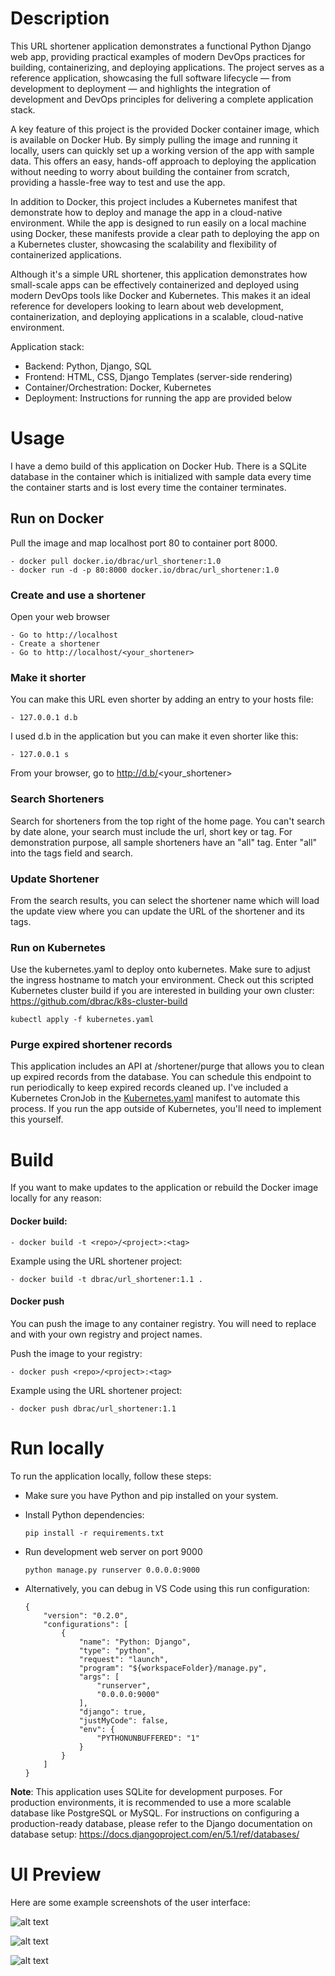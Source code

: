 # Description
This URL shortener application demonstrates a functional Python Django web app, providing practical examples of modern DevOps practices for building, containerizing, and deploying applications. The project serves as a reference application, showcasing the full software lifecycle — from development to deployment — and highlights the integration of development and DevOps principles for delivering a complete application stack.

A key feature of this project is the provided Docker container image, which is available on Docker Hub. By simply pulling the image and running it locally, users can quickly set up a working version of the app with sample data. This offers an easy, hands-off approach to deploying the application without needing to worry about building the container from scratch, providing a hassle-free way to test and use the app.

In addition to Docker, this project includes a Kubernetes manifest that demonstrate how to deploy and manage the app in a cloud-native environment. While the app is designed to run easily on a local machine using Docker, these manifests provide a clear path to deploying the app on a Kubernetes cluster, showcasing the scalability and flexibility of containerized applications.

Although it's a simple URL shortener, this application demonstrates how small-scale apps can be effectively containerized and deployed using modern DevOps tools like Docker and Kubernetes. This makes it an ideal reference for developers looking to learn about web development, containerization, and deploying applications in a scalable, cloud-native environment.

Application stack:
- Backend: Python, Django, SQL
- Frontend: HTML, CSS, Django Templates (server-side rendering)
- Container/Orchestration: Docker, Kubernetes
- Deployment: Instructions for running the app are provided below

# Usage
I have a demo build of this application on Docker Hub. There is a SQLite database in the container which is initialized with sample data
every time the container starts and is lost every time the container terminates. 

## Run on Docker

Pull the image and map localhost port 80 to container port 8000.

    - docker pull docker.io/dbrac/url_shortener:1.0
    - docker run -d -p 80:8000 docker.io/dbrac/url_shortener:1.0 


### Create and use a shortener
Open your web browser

    - Go to http://localhost
    - Create a shortener
    - Go to http://localhost/<your_shortener>

### Make it shorter

You can make this URL even shorter by adding an entry to your hosts file: 

    - 127.0.0.1 d.b

I used d.b in the application but you can make it even shorter like this:

    - 127.0.0.1 s

From your browser, go to http://d.b/<your_shortener>

### Search Shorteners

Search for shorteners from the top right of the home page. You can't search by date alone, your search must include the url, short key or tag. For demonstration purpose, all sample shorteners have an "all" tag. Enter "all" into the tags field and search.

### Update Shortener

From the search results, you can select the shortener name which will load the update view where you can update the URL of the shortener and its tags.

### Run on Kubernetes

Use the kubernetes.yaml to deploy onto kubernetes. Make sure to adjust the ingress hostname to match your environment. Check out this scripted Kubernetes cluster build if you are interested in building your own cluster: https://github.com/dbrac/k8s-cluster-build

    kubectl apply -f kubernetes.yaml

### Purge expired shortener records

This application includes an API at /shortener/purge that allows you to clean up expired records from the database. You can schedule this endpoint to run periodically to keep expired records cleaned up. I've included a Kubernetes CronJob in the [Kubernetes.yaml](kubernetes.yaml) manifest to automate this process. If you run the app outside of Kubernetes, you'll need to implement this yourself.

# Build

If you want to make updates to the application or rebuild the Docker image locally for any reason:

#### Docker build:

    - docker build -t <repo>/<project>:<tag>

Example using the URL shortener project:

    - docker build -t dbrac/url_shortener:1.1 .

#### Docker push

You can push the image to any container registry. You will need to replace <repo> and <project> with your own registry and project names.

Push the image to your registry:

    - docker push <repo>/<project>:<tag>

Example using the URL shortener project:

    - docker push dbrac/url_shortener:1.1

# Run locally

To run the application locally, follow these steps:


- Make sure you have Python and pip installed on your system.

- Install Python dependencies:

   ```
   pip install -r requirements.txt
   ```

- Run development web server on port 9000
    ```
    python manage.py runserver 0.0.0.0:9000
    ```

- Alternatively, you can debug in VS Code using this run configuration:


    ```
    {
        "version": "0.2.0",
        "configurations": [
            {
                "name": "Python: Django",
                "type": "python",
                "request": "launch",
                "program": "${workspaceFolder}/manage.py",
                "args": [
                    "runserver",
                    "0.0.0.0:9000"
                ],
                "django": true,
                "justMyCode": false,
                "env": {
                    "PYTHONUNBUFFERED": "1"
                }
            }
        ]
    }
    ```

**Note**: This application uses SQLite for development purposes. For production environments, it is recommended to use a more scalable database like PostgreSQL or MySQL. For instructions on configuring a production-ready database, please refer to the Django documentation on database setup: https://docs.djangoproject.com/en/5.1/ref/databases/



# UI Preview

Here are some example screenshots of the user interface:

![alt text](images/image-1.png)

![alt text](images/image-2.png)

![alt text](images/image-3.png)